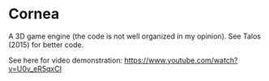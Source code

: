 # Cornea

A 3D game engine (the code is not well organized in my opinion). See Talos (2015) for better code.

See here for video demonstration: https://www.youtube.com/watch?v=U0v_eR5qxCI
